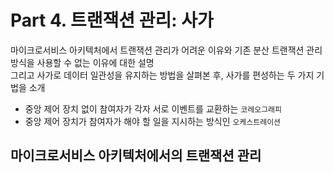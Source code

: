 # Part 4. 트랜잭션 관리: 사가

마이크로서비스 아키텍처에서 트랜잭션 관리가 어려운 이유와 기존 분산 트랜잭션 관리 방식을 사용할 수 없는 이유에 대한 설명  
그리고 사가로 데이터 일관성을 유지하는 방법을 살펴본 후, 사가를 편성하는 두 가지 기법을 소개
- 중앙 제어 장치 없이 참여자가 각자 서로 이벤트를 교환하는 `코레오그래피`
- 중앙 제어 장치가 참여자가 해야 할 일을 지시하는 방식인 `오케스트레이션`

## 마이크로서비스 아키텍처에서의 트랜잭션 관리


